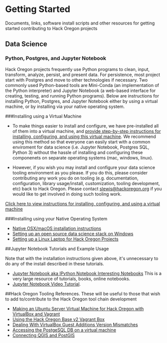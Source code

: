# Getting Started
Documents, links, software install scripts and other resources for getting started contributing to Hack Oregon projects

## Data Science

### Python, Postgres, and Jupyter Notebook
Hack Oregon projects frequently use Python programs to clean, input, transform, analyze, persist, and present data.  For persistence, most project start with Postgres and move to other technologies if necessary. Two commonly used Python-based tools are Mini-Conda (an implementation of the Python interpreter) and Jupyter Notebook (a web-based interface for creating, testing, and running Python programs).  Below are instructions for installing Python, Postgres, and Jupyter Notebook either by using a virtual machine, or by installing via your native operating system.

###Installing using a Virtual Machine

* To make things easier to install and configure, we have pre-installed all of them into a virtual machine, and [provide step-by-step instructions for installing, configuring, and using this virtual machine](https://github.com/hackoregon/getting-started/blob/master/datascience/linux-laptop-setup/Using_the_VirtualBox_OVA.md).  We recommend using this method so that everyone can easily start with a common enviroment for data science (i.e. Jupyter Notebook, Postgres SQL, Python 3) without the hassle of installing and configuring these componenets on separate operating systems (mac, windows, linux).  

* However, if you wish you may install and configure your data science tooling environment as you please.  If you do this, please consider contributing any work you do on tooling (e.g. documentation, configuration, library usage/install, customization, tooling development, etc) back to Hack Oregon.  Please contact <slewis@hackoregon.org> if you would like to get involved in doing such tooling work.

[Click here to view instructions for installing, configuring, and using a virtual machine](https://github.com/hackoregon/getting-started/blob/master/datascience/linux-laptop-setup/Using_the_VirtualBox_OVA.md)

###Installing using your Native Operating System

* [Native OSX/macOS installation instructions](https://github.com/hackoregon/getting-started/blob/master/datascience/MacNative.md#native-osxmacos-installation-instructions)
* [Setting up an open source data science stack on Windows](https://github.com/hackoregon/getting-started/blob/master/datascience/Windows-GIS-Stack-Setup/README.md#setting-up-an-open-source-data-science-stack-on-windows)
* [Setting up a Linux Laptop for Hack Oregon Projects](https://github.com/hackoregon/getting-started/blob/master/datascience/linux-laptop-setup/README.md#setting-up-a-linux-laptop-for-hack-oregon-projects)

##Jupyter Notebook Tutorials and Example Usage 

Note that with the installation instructions given above, it's unnecessary to do any of the install described in these tutorials.

* [Jupyter Notebook aka IPython Notebook Interesting Notebooks](https://github.com/ipython/ipython/wiki/A-gallery-of-interesting-IPython-Notebooks) This is a very large resource of tutorials, books, online notebooks.
* [Jupyter Notebook Video Tutorial](https://www.youtube.com/watch?v=Rc4JQWowG5I). 

##Hack Oregon Tooling References.  These will be useful to those that wish to add to/contribute to the Hack Oregon tool chain development

* [Making an Ubuntu Server Virtual Machine for Hack Oregon with VirtualBox and Vagrant](https://github.com/hackoregon/getting-started/tree/master/datascience/linux-laptop-setup/virtual-machine-creation#making-an-ubuntu-server-virtual-machine-for-hack-oregon-with-virtualbox-and-vagrant)
* [Using the Hack Oregon Base v2 Vagrant Box](https://github.com/hackoregon/getting-started/blob/master/datascience/linux-laptop-setup/Using_the_Vagrant_Box.md#using-the-hack-oregon-base-v2-vagrant-box)
* [Dealing With VirtualBox Guest Additions Version Mismatches](https://github.com/hackoregon/getting-started/blob/master/datascience/linux-laptop-setup/guest-additions-version-mismatches.md#dealing-with-virtualbox-guest-additions-version-mismatches)
* [Accessing the PostgeSQL DB on a virtual machine](https://github.com/hackoregon/getting-started/blob/master/datascience/postgres_connection.md#accessing-the-postgesql-db-on-a-virtual-machine)
* [Connecting QGIS and PostGIS](https://github.com/hackoregon/getting-started/blob/master/datascience/Windows-GIS-Stack-Setup/connecting-qgis-and-postgis.md#connecting-qgis-and-postgis)

